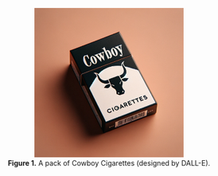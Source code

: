 <p align="center">
  <img src="img/logo_cowboy_cigarettes_FINAL.png" width="300px"></img>
  <br>
  <b>Figure 1.</b> A pack of Cowboy Cigarettes (designed by DALL-E).
</p>

